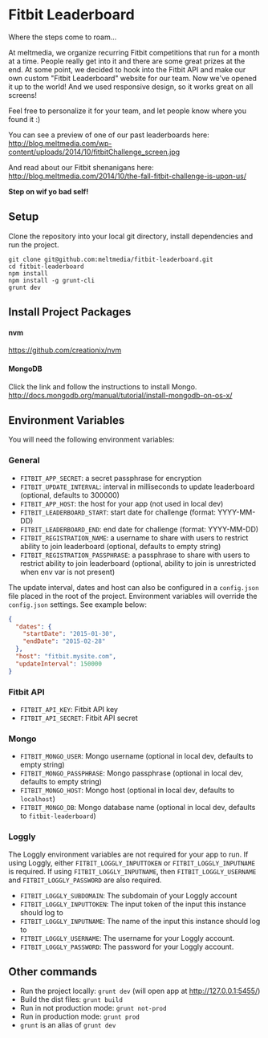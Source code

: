 # Fitbit Leaderboard

Where the steps come to roam...

At meltmedia, we organize recurring Fitbit competitions that run for a month at a time. People really get into it and there are some great prizes at the end. At some point, we decided to hook into the Fitbit API and make our own custom "Fitbit Leaderboard" website for our team. Now we've opened it up to the world! And we used responsive design, so it works great on all screens!

Feel free to personalize it for your team, and let people know where you found it :)

You can see a preview of one of our past leaderboards here:<br>
http://blog.meltmedia.com/wp-content/uploads/2014/10/fitbitChallenge_screen.jpg

And read about our Fitbit shenanigans here:<br>
http://blog.meltmedia.com/2014/10/the-fall-fitbit-challenge-is-upon-us/

**Step on wif yo bad self!**

## Setup

Clone the repository into your local git directory, install dependencies and run the project.

```
git clone git@github.com:meltmedia/fitbit-leaderboard.git
cd fitbit-leaderboard
npm install
npm install -g grunt-cli
grunt dev
```

## Install Project Packages
#### nvm
https://github.com/creationix/nvm

#### MongoDB
Click the link and follow the instructions to install Mongo.<br>
http://docs.mongodb.org/manual/tutorial/install-mongodb-on-os-x/

## Environment Variables

You will need the following environment variables:

### General

- `FITBIT_APP_SECRET`: a secret passphrase for encryption
- `FITBIT_UPDATE_INTERVAL`: interval in milliseconds to update leaderboard (optional, defaults to 300000)
- `FITBIT_APP_HOST`: the host for your app (not used in local dev)
- `FITBIT_LEADERBOARD_START`: start date for challenge (format: YYYY-MM-DD)
- `FITBIT_LEADERBOARD_END`: end date for challenge (format: YYYY-MM-DD)
- `FITBIT_REGISTRATION_NAME`: a username to share with users to restrict ability to join leaderboard (optional, defaults to empty string)
- `FITBIT_REGISTRATION_PASSPHRASE`: a passphrase to share with users to restrict ability to join leaderboard (optional, ability to join is unrestricted when env var is not present)

The update interval, dates and host can also be configured in a `config.json` file placed in the root of the project. Environment variables will override the `config.json` settings. See example below:

```json
{
  "dates": {
    "startDate": "2015-01-30",
    "endDate": "2015-02-28"
  },
  "host": "fitbit.mysite.com",
  "updateInterval": 150000
}
```

### Fitbit API

- `FITBIT_API_KEY`: Fitbit API key
- `FITBIT_API_SECRET`: Fitbit API secret

### Mongo

- `FITBIT_MONGO_USER`: Mongo username (optional in local dev, defaults to empty string)
- `FITBIT_MONGO_PASSPHRASE`: Mongo passphrase (optional in local dev, defaults to empty string)
- `FITBIT_MONGO_HOST`: Mongo host (optional in local dev, defaults to `localhost`)
- `FITBIT_MONGO_DB`: Mongo database name (optional in local dev, defaults to `fitbit-leaderboard`)

### Loggly

The Loggly environment variables are not required for your app to run. If using Loggly, either `FITBIT_LOGGLY_INPUTTOKEN` or `FITBIT_LOGGLY_INPUTNAME` is required. If using `FITBIT_LOGGLY_INPUTNAME`, then `FITBIT_LOGGLY_USERNAME` and `FITBIT_LOGGLY_PASSWORD` are also required.

- `FITBIT_LOGGLY_SUBDOMAIN`: The subdomain of your Loggly account
- `FITBIT_LOGGLY_INPUTTOKEN`: The input token of the input this instance should log to
- `FITBIT_LOGGLY_INPUTNAME`: The name of the input this instance should log to
- `FITBIT_LOGGLY_USERNAME`: The username for your Loggly account.
- `FITBIT_LOGGLY_PASSWORD`: The password for your Loggly account.

## Other commands

- Run the project locally: `grunt dev` (will open app at http://127.0.0.1:5455/)
- Build the dist files: `grunt build`
- Run in not production mode: `grunt not-prod`
- Run in production mode: `grunt prod`
- `grunt` is an alias of `grunt dev`
